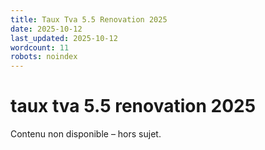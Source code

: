 ```yaml
---
title: Taux Tva 5.5 Renovation 2025
date: 2025-10-12
last_updated: 2025-10-12
wordcount: 11
robots: noindex
---
```


# taux tva 5.5 renovation 2025

Contenu non disponible – hors sujet.